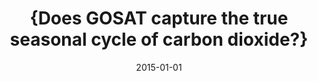 ---
title: "{Does GOSAT capture the true seasonal cycle of carbon dioxide?}"
collection: publications
permalink: /publication/2015-01-01-Lindqvist2015
date: 2015-01-01
venue: 'Atmospheric Chemistry and Physics'
paperurl: 'https://doi.org/10.5194/acp-15-13023-2015'
citation: 'Lindqvist et al., <b>{Does GOSAT capture the true seasonal cycle of carbon dioxide?}</b>, Atmospheric Chemistry and Physics, 2015-01-01, 10.5194/acp-15-13023-2015'
---